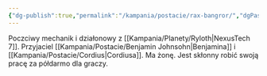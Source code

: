 ```yaml
---
{"dg-publish":true,"permalink":"/kampania/postacie/rax-bangror/","dgPassFrontmatter":true}
---
```


Poczciwy mechanik i działonowy z [[Kampania/Planety/Ryloth\|NexusTech 7]]. Przyjaciel [[Kampania/Postacie/Benjamin Johnsohn\|Benjamina]] i [[Kampania/Postacie/Cordius\|Cordiusa]]. Ma żonę. Jest skłonny robić swoją pracę za półdarmo dla graczy.